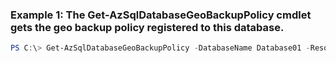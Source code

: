 ### Example 1: The Get-AzSqlDatabaseGeoBackupPolicy cmdlet gets the geo backup policy registered to this database.
```powershell
PS C:\> Get-AzSqlDatabaseGeoBackupPolicy -DatabaseName Database01 -ResourceGroupName MyResourceGroup -ServerName s1
```

